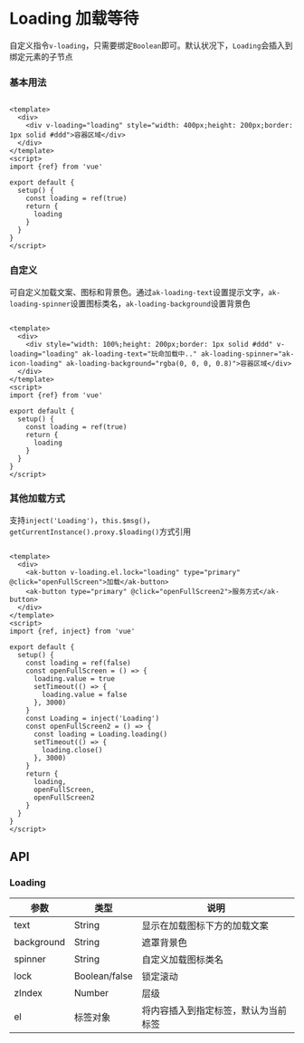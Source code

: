 <!-- Created by 337547038 on 2021/7/5 0005. -->

# Loading 加载等待

自定义指令`v-loading`，只需要绑定`Boolean`即可。默认状况下，`Loading`会插入到绑定元素的子节点

### 基本用法

```vue demo

<template>
  <div>
    <div v-loading="loading" style="width: 400px;height: 200px;border: 1px solid #ddd">容器区域</div>
  </div>
</template>
<script>
import {ref} from 'vue'

export default {
  setup() {
    const loading = ref(true)
    return {
      loading
    }
  }
}
</script>

```

### 自定义

可自定义加载文案、图标和背景色。通过`ak-loading-text`设置提示文字，`ak-loading-spinner`设置图标类名，`ak-loading-background`设置背景色

```vue demo

<template>
  <div>
    <div style="width: 100%;height: 200px;border: 1px solid #ddd" v-loading="loading" ak-loading-text="玩命加载中.." ak-loading-spinner="ak-icon-loading" ak-loading-background="rgba(0, 0, 0, 0.8)">容器区域</div>
  </div>
</template>
<script>
import {ref} from 'vue'

export default {
  setup() {
    const loading = ref(true)
    return {
      loading
    }
  }
}
</script>

```

### 其他加载方式

支持`inject('Loading')`，`this.$msg()`，`getCurrentInstance().proxy.$loading()`方式引用

```vue demo

<template>
  <div>
    <ak-button v-loading.el.lock="loading" type="primary" @click="openFullScreen">加载</ak-button>
    <ak-button type="primary" @click="openFullScreen2">服务方式</ak-button>
  </div>
</template>
<script>
import {ref, inject} from 'vue'

export default {
  setup() {
    const loading = ref(false)
    const openFullScreen = () => {
      loading.value = true
      setTimeout(() => {
        loading.value = false
      }, 3000)
    }
    const Loading = inject('Loading')
    const openFullScreen2 = () => {
      const loading = Loading.loading()
      setTimeout(() => {
        loading.close()
      }, 3000)
    }
    return {
      loading,
      openFullScreen,
      openFullScreen2
    }
  }
}
</script>

```

## API
### Loading
|参数|类型|说明|
|-|-|-|
|text           | String         |显示在加载图标下方的加载文案|
|background     | String         |遮罩背景色|
|spinner        | String         |自定义加载图标类名|
|lock           | Boolean/false  |锁定滚动|
|zIndex         | Number         |层级|
|el             | 标签对象         |将内容插入到指定标签，默认为当前标签|
